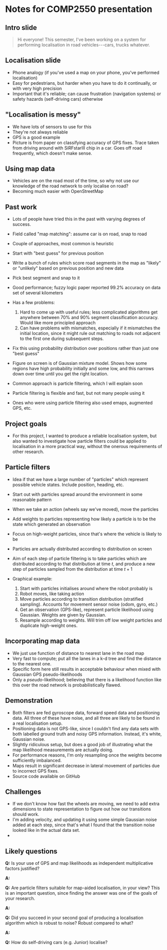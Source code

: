 # Notes for COMP2550 presentation

## Intro slide

> Hi everyone! This semester, I've been working on a system for performing
> localisation in road vehicles---cars, trucks whatever.

## Localisation slide

- Phone analogy (if you've used a map on your phone, you've performed
  localisation)
- Easy for pedestrians, but harder when you have to do it continually, or with
  very high precision
- Important that it's reliable; can cause frustration (navigation systems) or
  safety hazards (self-driving cars) otherwise

## "Localisation is messy"

- We have lots of sensors to use for this
- They're not always reliable
- GPS is a good example
- Picture is from paper on classifying accuracy of GPS fixes. Trace taken from
  driving around with SiRFstarIII chip in a car. Goes off road frequently, which
  doesn't make sense.

## Using map data

- Vehicles are on the road most of the time, so why not use our knowledge of the
  road network to only localise on road?
- Becoming much easier with OpenStreetMap

## Past work

- Lots of people have tried this in the past with varying degrees of success.
- Field called "map matching": assume car is on road, snap to road
- Couple of approaches, most common is heuristic

- Start with "best guess" for previous position
- Write a bunch of rules which score road segments in the map as "likely" or
  "unlikely" based on previous position and new data
- Pick best segment and snap to it
- Good performance; fuzzy logic paper reported 99.2% accuracy on data set of
  several kilometers
- Has a few problems:
  1. Hard to come up with useful rules; less complicated algorithms get anywhere
     between 70% and 90% segment classification accuracy. Would like more
     principled approach
  2. Can have problems with mismatches, especially if it mismatches the initial
     location, since it might rule out matching to roads not adjacent to the
     first one during subsequent steps.

- Fix this using probability distribution over positions rather than just one
  "best guess"
- Figure on screen is of Gaussian mixture model. Shows how some regions have
  high probability initially and some low, and this narrows down over time until
  you get the right location.
- Common approach is particle filtering, which I will explain soon
- Particle filtering is flexible and fast, but not many people using it
- Ones who were using particle filtering also used emaps, augmented GPS, etc.

## Project goals

- For this project, I wanted to produce a reliable localisation system, but also
  wanted to investigate how particle filters could be applied to localisation in
  a more practical way, without the onerous requirements of other research.

## Particle filters

- Idea if that we have a large number of "particles" which represent possible
  vehicle states. Include position, heading, etc.
- Start out with particles spread around the environment in some reasonable
  pattern
- When we take an action (wheels say we've moved), move the particles
- Add weights to particles representing how likely a particle is to be the state
  which generated an observation
- Focus on high-weight particles, since that's where the vehicle is likely to be

- Particles are actually distributed according to distribution on screen
- Aim of each step of particle filtering is to take particles which are
  distributed according to that distribution at time $t$, and produce a new step
  of particles sampled from the distribution at time $t + 1$

- Graphical example:
  1. Start with particles initialises around where the robot probably is
  2. Robot moves, like taking action
  3. Move particles according to transition distribution (stratified sampling).
     Accounts for movement sensor noise (odom, gyro, etc.)
  4. Get an observation (GPS-like), represent particle likelihood using
     Gaussian. Weights are given by Gaussian.
  5. Resample according to weights. Will trim off low weight particles and
     duplicate high-weight ones.

## Incorporating map data

- We just use function of distance to nearest lane in the road map
- Very fast to compute; put all the lanes in a k-d tree and find the distance to
  the nearest one.
- Specific form here still results in acceptable behaviour when mixed with
  Gaussian GPS pseudo-likelihoods
- Only a *pseudo*-likelihood; believing that there is a likelihood function like
  this over the road network is probabilistically flawed.

## Demonstration

- Both filters are fed gyroscope data, forward speed data and positioning data.
  All three of these have noise, and all three are likely to be found in a real
  localisation setup.
- Positioning data is not GPS-like, since I couldn't find any data sets with
  both labelled ground truth and noisy GPS information. Instead, it's white,
  Gaussian noise.
- Slightly ridiculous setup, but does a good job of illustrating what the map
  likelihood measurements are actually doing.
- For performance reasons, I'm only resampling once the weights become
  sufficiently imbalanced.
- Maps result in significant decrease in lateral movement of particles due to
  incorrect GPS fixes.
- Source code available on GitHub

## Challenges

- If we don't know how fast the wheels are moving, we need to add extra
  dimensions to state representation to figure out how our transitions should
  work.
- I'm adding velocity, and updating it using some simple Gaussian noise added at
  each step, since that's what I found that the transition noise looked like in
  the actual data set.
- 

## Likely questions

**Q:** Is your use of GPS and map likelihoods as independent multiplicative
factors justified?

**A:**

**Q:** Are particle filters suitable for map-aided localisation, in your view?
This is an important question, since finding the answer was one of the goals of
your research.

**A:**

**Q:** Did you succeed in your second goal of producing a localisation algorithm
which is robust to noise? Robust compared to what?

**A:**

**Q:** How do self-driving cars (e.g. Junior) localise?
